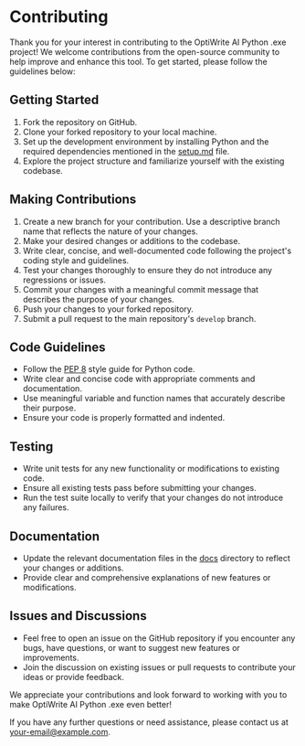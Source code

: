 # Contributing

Thank you for your interest in contributing to the OptiWrite AI Python .exe project! We welcome contributions from the open-source community to help improve and enhance this tool. To get started, please follow the guidelines below:

## Getting Started

1. Fork the repository on GitHub.
2. Clone your forked repository to your local machine.
3. Set up the development environment by installing Python and the required dependencies mentioned in the [setup.md](../docs/setup.md) file.
4. Explore the project structure and familiarize yourself with the existing codebase.

## Making Contributions

1. Create a new branch for your contribution. Use a descriptive branch name that reflects the nature of your changes.
2. Make your desired changes or additions to the codebase.
3. Write clear, concise, and well-documented code following the project's coding style and guidelines.
4. Test your changes thoroughly to ensure they do not introduce any regressions or issues.
5. Commit your changes with a meaningful commit message that describes the purpose of your changes.
6. Push your changes to your forked repository.
7. Submit a pull request to the main repository's `develop` branch.

## Code Guidelines

- Follow the [PEP 8](https://www.python.org/dev/peps/pep-0008/) style guide for Python code.
- Write clear and concise code with appropriate comments and documentation.
- Use meaningful variable and function names that accurately describe their purpose.
- Ensure your code is properly formatted and indented.

## Testing

- Write unit tests for any new functionality or modifications to existing code.
- Ensure all existing tests pass before submitting your changes.
- Run the test suite locally to verify that your changes do not introduce any failures.

## Documentation

- Update the relevant documentation files in the [docs](../docs) directory to reflect your changes or additions.
- Provide clear and comprehensive explanations of new features or modifications.

## Issues and Discussions

- Feel free to open an issue on the GitHub repository if you encounter any bugs, have questions, or want to suggest new features or improvements.
- Join the discussion on existing issues or pull requests to contribute your ideas or provide feedback.

We appreciate your contributions and look forward to working with you to make OptiWrite AI Python .exe even better!

If you have any further questions or need assistance, please contact us at your-email@example.com.

